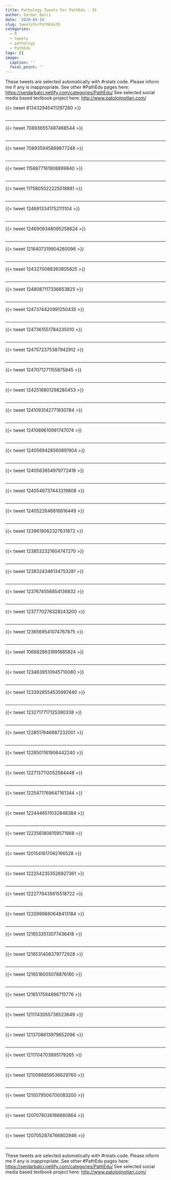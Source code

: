 ```yaml
---
title: Pathology Tweets For PathEdu - 35
author: Serdar Balci
date: '2020-04-14'
slug: tweetsForPathEdu35
categories:
  - R
  - tweets
  - pathology
  - PathEdu
tags: []
image:
  caption: ''
  focal_point: ''
---
```



These tweets are selected automatically with #rstats code. Please inform me if any is inappropriate.
See other #PathEdu pages here: https://serdarbalci.netlify.com/categories/PathEdu/ 
See selected social media based textbook project here: http://www.patolojinotlari.com/

{{< tweet 813432945411297280 >}}
<br>
<br>
<hr>
{{< tweet 708936557487468544 >}}
<br>
<br>
<hr>
{{< tweet 708935945869877248 >}}
<br>
<br>
<hr>
{{< tweet 1156877161908899840 >}}
<br>
<br>
<hr>
{{< tweet 1175805022225018881 >}}
<br>
<br>
<hr>
{{< tweet 1246913341752111104 >}}
<br>
<br>
<hr>
{{< tweet 1246909348095258624 >}}
<br>
<br>
<hr>
{{< tweet 1216407319904260096 >}}
<br>
<br>
<hr>
{{< tweet 1243270088393805825 >}}
<br>
<br>
<hr>
{{< tweet 1248087117336653825 >}}
<br>
<br>
<hr>
{{< tweet 1247374420991250435 >}}
<br>
<br>
<hr>
{{< tweet 1247361551784235010 >}}
<br>
<br>
<hr>
{{< tweet 1247572375387942912 >}}
<br>
<br>
<hr>
{{< tweet 1247071271155875845 >}}
<br>
<br>
<hr>
{{< tweet 1242516801298280453 >}}
<br>
<br>
<hr>
{{< tweet 1241093142771830784 >}}
<br>
<br>
<hr>
{{< tweet 1241089610991747074 >}}
<br>
<br>
<hr>
{{< tweet 1240569428560891904 >}}
<br>
<br>
<hr>
{{< tweet 1240563654979772418 >}}
<br>
<br>
<hr>
{{< tweet 1240546737443319808 >}}
<br>
<br>
<hr>
{{< tweet 1240522646816616449 >}}
<br>
<br>
<hr>
{{< tweet 1239619062327631872 >}}
<br>
<br>
<hr>
{{< tweet 1238532321604747270 >}}
<br>
<br>
<hr>
{{< tweet 1238324346134753281 >}}
<br>
<br>
<hr>
{{< tweet 1237674556854136832 >}}
<br>
<br>
<hr>
{{< tweet 1237770276328243200 >}}
<br>
<br>
<hr>
{{< tweet 1236569541074767875 >}}
<br>
<br>
<hr>
{{< tweet 1066828631991885824 >}}
<br>
<br>
<hr>
{{< tweet 1234639510945710080 >}}
<br>
<br>
<hr>
{{< tweet 1233928554535997440 >}}
<br>
<br>
<hr>
{{< tweet 1232717717125390338 >}}
<br>
<br>
<hr>
{{< tweet 1228517646687232001 >}}
<br>
<br>
<hr>
{{< tweet 1228501161906442240 >}}
<br>
<br>
<hr>
{{< tweet 1227137112052584448 >}}
<br>
<br>
<hr>
{{< tweet 1225471769647161344 >}}
<br>
<br>
<hr>
{{< tweet 1224446511032848384 >}}
<br>
<br>
<hr>
{{< tweet 1223561808159571968 >}}
<br>
<br>
<hr>
{{< tweet 1201541617062166528 >}}
<br>
<br>
<hr>
{{< tweet 1222542353526927361 >}}
<br>
<br>
<hr>
{{< tweet 1222776435615518722 >}}
<br>
<br>
<hr>
{{< tweet 1220999880648413184 >}}
<br>
<br>
<hr>
{{< tweet 1216533513077436418 >}}
<br>
<br>
<hr>
{{< tweet 1216531408379772928 >}}
<br>
<br>
<hr>
{{< tweet 1216518005078876160 >}}
<br>
<br>
<hr>
{{< tweet 1216517594896715776 >}}
<br>
<br>
<hr>
{{< tweet 1211743055738523649 >}}
<br>
<br>
<hr>
{{< tweet 1213708613979652096 >}}
<br>
<br>
<hr>
{{< tweet 1211704703895179265 >}}
<br>
<br>
<hr>
{{< tweet 1210088859536629760 >}}
<br>
<br>
<hr>
{{< tweet 1210079506700083200 >}}
<br>
<br>
<hr>
{{< tweet 1207078036186660864 >}}
<br>
<br>
<hr>
{{< tweet 1207052874766802946 >}}
<br>
<br>
<hr>


These tweets are selected automatically with #rstats code. Please inform me if any is inappropriate.
See other #PathEdu pages here: https://serdarbalci.netlify.com/categories/PathEdu/ 
See selected social media based textbook project here: http://www.patolojinotlari.com/
